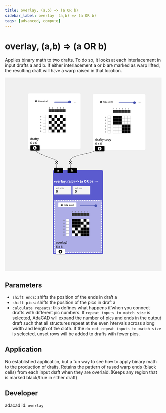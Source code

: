 ```yaml
---
title: overlay, (a,b) => (a OR b)
sidebar_label: overlay, (a,b) => (a OR b)
tags: [advanced, compute]
---
```

# overlay, (a,b) => (a OR b)
Applies binary math to two drafts. To do so, it looks at each interlacement in input drafts a and b. If either interlacement a or b are marked as warp lifted, the resulting draft will have a warp raised in that location. 

![file](./img/overlay.png)

## Parameters
- `shift ends`: shifts the position of the ends in draft a
- `shift pics`: shifts the position of the pics in draft a
- `calculate repeats`: this defines what happens if/when you connect drafts with different pic numbers. If `repeat inputs to match size` is selected, AdaCAD will expand the number of pics and ends in the output draft such that all structures repeat at the even intervals across along width and length of the cloth. If the `do not repeat inputs to match size` is selected, unset rows will be added to drafts with fewer pics. 

## Application
No established application, but a fun way to see how to apply binary math to the production of drafts. Retains the pattern of raised warp ends (black cells) from each input draft when they are overlaid. (Keeps any region that is marked black/true in either draft)

## Developer
adacad id: `overlay`

